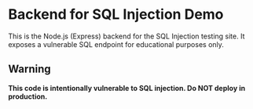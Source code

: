 # Backend for SQL Injection Demo

This is the Node.js (Express) backend for the SQL Injection testing site. It exposes a vulnerable SQL endpoint for educational purposes only.

## Warning
**This code is intentionally vulnerable to SQL injection. Do NOT deploy in production.**